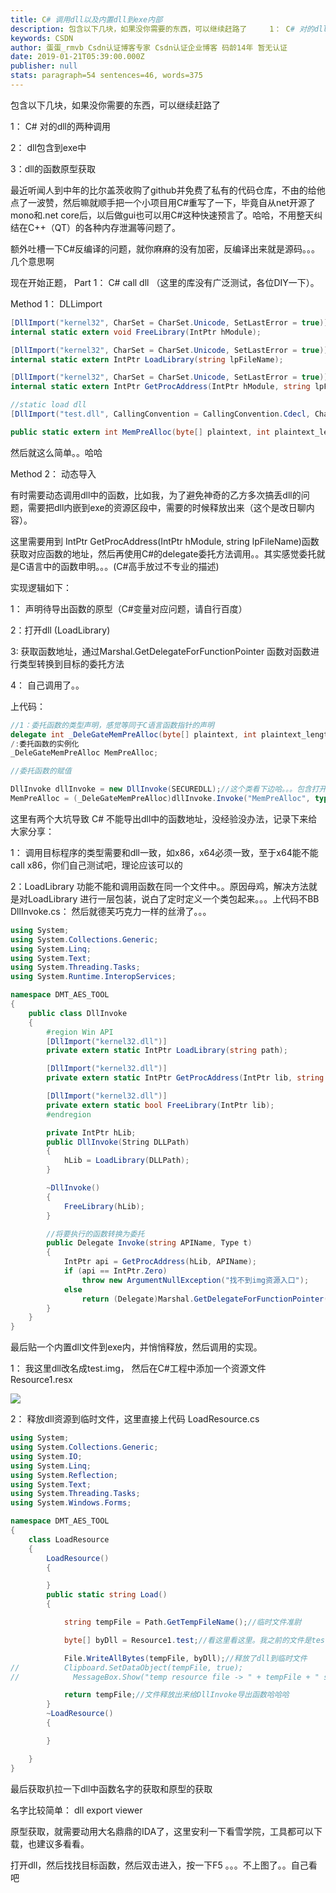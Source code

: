 ```yaml
---
title: C# 调用dll以及内置dll到exe内部
description: 包含以下几块，如果没你需要的东西，可以继续赶路了     1： C# 对的dll的两种调用     2： dll包含到exe中     3：dll的函数原型获取    最近听闻人到中年的比尔盖茨收购了github并免费了私有的代码仓库，不由的给他点了一波赞，然后嘛就顺手把一个小项目用C#重写了一下，毕竟自从net开源了mono和.net core后，以后做gui也可以用C...
keywords: CSDN
author: 蛋蛋_rmvb Csdn认证博客专家 Csdn认证企业博客 码龄14年 暂无认证
date: 2019-01-21T05:39:00.000Z
publisher: null
stats: paragraph=54 sentences=46, words=375
---
```

包含以下几块，如果没你需要的东西，可以继续赶路了

1： C# 对的dll的两种调用

2： dll包含到exe中

3：dll的函数原型获取

最近听闻人到中年的比尔盖茨收购了github并免费了私有的代码仓库，不由的给他点了一波赞，然后嘛就顺手把一个小项目用C#重写了一下，毕竟自从net开源了mono和.net core后，以后做gui也可以用C#这种快速预言了。哈哈，不用整天纠结在C++（QT）的各种内存泄漏等问题了。

额外吐槽一下C#反编译的问题，就你麻麻的没有加密，反编译出来就是源码。。。几个意思啊

现在开始正题， Part 1： C# call dll （这里的库没有广泛测试，各位DIY一下）。

Method 1： DLLimport

```cs
[DllImport("kernel32", CharSet = CharSet.Unicode, SetLastError = true)]
internal static extern void FreeLibrary(IntPtr hModule);

[DllImport("kernel32", CharSet = CharSet.Unicode, SetLastError = true)]
internal static extern IntPtr LoadLibrary(string lpFileName);

[DllImport("kernel32", CharSet = CharSet.Unicode, SetLastError = true)]
internal static extern IntPtr GetProcAddress(IntPtr hModule, string lpFileName);

//static load dll
[DllImport("test.dll", CallingConvention = CallingConvention.Cdecl, CharSet = CharSet.Unicode, EntryPoint = "MemPreAlloc")]

public static extern int MemPreAlloc(byte[] plaintext, int plaintext_length, byte[] ciphertext, int ciphertext_length);
```

然后就这么简单。。哈哈

Method 2： 动态导入

有时需要动态调用dll中的函数，比如我，为了避免神奇的乙方多次搞丢dll的问题，需要把dll内嵌到exe的资源区段中，需要的时候释放出来（这个是改日聊内容）。

这里需要用到 IntPtr GetProcAddress(IntPtr hModule, string lpFileName)函数获取对应函数的地址，然后再使用C#的delegate委托方法调用。。其实感觉委托就是C语言中的函数申明。。。(C#高手放过不专业的描述)

实现逻辑如下：

1： 声明待导出函数的原型（C#变量对应问题，请自行百度）

2：打开dll (LoadLibrary)

3: 获取函数地址，通过Marshal.GetDelegateForFunctionPointer 函数对函数进行类型转换到目标的委托方法

4： 自己调用了。。

上代码：

```cs
//1：委托函数的类型声明，感觉等同于C语言函数指针的声明
delegate int _DeleGateMemPreAlloc(byte[] plaintext, int plaintext_length, byte[]);
/:委托函数的实例化
_DeleGateMemPreAlloc MemPreAlloc;

//委托函数的赋值

DllInvoke dllInvoke = new DllInvoke(SECUREDLL);//这个类看下边哈。。。包含打开dll,获取函数
MemPreAlloc = (_DeleGateMemPreAlloc)dllInvoke.Invoke("MemPreAlloc", typeof(_DeleGateMemPreAlloc));

```

这里有两个大坑导致 C# 不能导出dll中的函数地址，没经验没办法，记录下来给大家分享：

1： 调用目标程序的类型需要和dll一致，如x86，x64必须一致，至于x64能不能call x86，你们自己测试吧，理论应该可以的

2：LoadLibrary 功能不能和调用函数在同一个文件中。。原因母鸡，解决方法就是对LoadLibrary 进行一层包装，说白了定时定义一个类包起来。。。上代码不BB DllInvoke.cs： 然后就德芙巧克力一样的丝滑了。。。

```cs
using System;
using System.Collections.Generic;
using System.Linq;
using System.Text;
using System.Threading.Tasks;
using System.Runtime.InteropServices;

namespace DMT_AES_TOOL
{
    public class DllInvoke
    {
        #region Win API
        [DllImport("kernel32.dll")]
        private extern static IntPtr LoadLibrary(string path);

        [DllImport("kernel32.dll")]
        private extern static IntPtr GetProcAddress(IntPtr lib, string funcName);

        [DllImport("kernel32.dll")]
        private extern static bool FreeLibrary(IntPtr lib);
        #endregion

        private IntPtr hLib;
        public DllInvoke(String DLLPath)
        {
            hLib = LoadLibrary(DLLPath);
        }

        ~DllInvoke()
        {
            FreeLibrary(hLib);
        }

        //将要执行的函数转换为委托
        public Delegate Invoke(string APIName, Type t)
        {
            IntPtr api = GetProcAddress(hLib, APIName);
            if (api == IntPtr.Zero)
                throw new ArgumentNullException("找不到img资源入口");
            else
                return (Delegate)Marshal.GetDelegateForFunctionPointer(api, t);
        }
    }
}
```

最后贴一个内置dll文件到exe内，并悄悄释放，然后调用的实现。

1： 我这里dll改名成test.img， 然后在C#工程中添加一个资源文件Resource1.resx

![](2019012113351797.png)


2： 释放dll资源到临时文件，这里直接上代码 LoadResource.cs

```cs
using System;
using System.Collections.Generic;
using System.IO;
using System.Linq;
using System.Reflection;
using System.Text;
using System.Threading.Tasks;
using System.Windows.Forms;

namespace DMT_AES_TOOL
{
    class LoadResource
    {
        LoadResource()
        {

        }
        public static string Load()
        {

            string tempFile = Path.GetTempFileName();//临时文件准尉

            byte[] byDll = Resource1.test;//看这里看这里。我之前的文件是test.img这里直接就能获取到目标的byte[]数据了

            File.WriteAllBytes(tempFile, byDll);//释放了dll到临时文件
//          Clipboard.SetDataObject(tempFile, true);
//            MessageBox.Show("temp resource file -> " + tempFile + " size ->" + byDll.GetLength(0).ToString());

            return tempFile;//文件释放出来给DllInvoke导出函数哈哈哈
        }
        ~LoadResource()
        {

        }

    }
}
```

最后获取扒拉一下dll中函数名字的获取和原型的获取

名字比较简单： dll export viewer

原型获取，就需要动用大名鼎鼎的IDA了，这里安利一下看雪学院，工具都可以下载，也建议多看看。

打开dll，然后找找目标函数，然后双击进入，按一下F5 。。。不上图了。。自己看吧
